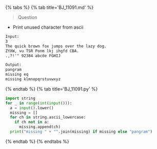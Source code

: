 {% tabs %}
{% tab title='BJ_11091.md' %}

> Question

* Print unused character from ascii

```txt
Input:
3
The quick brown fox jumps over the lazy dog.
ZYXW, vu TSR Ponm lkj ihgfd CBA.
.,?!'" 92384 abcde FGHIJ

Output:
pangram
missing eq
missing klmnopqrstuvwxyz
```

{% endtab %}
{% tab title='BJ_11091.py' %}

```py
import string
for _ in range(int(input())):
  a = input().lower()
  missing = []
  for ch in string.ascii_lowercase:
    if ch not in a:
      missing.append(ch)
  print("missing " + "".join(missing) if missing else "pangram")
```

{% endtab %}
{% endtabs %}
